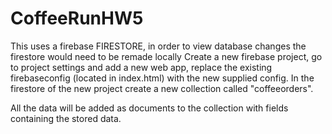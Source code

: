 # CoffeeRunHW5

This uses a firebase FIRESTORE, in order to view database changes the firestore would need to be remade locally
Create a new firebase project, go to project settings and add a new web app, replace the existing firebaseconfig (located in index.html) with the new supplied config.
In the firestore of the new project create a new collection called "coffeeorders".

All the data will be added as documents to the collection with fields containing the stored data.
